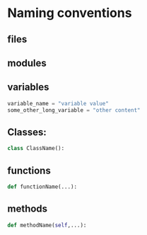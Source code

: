 # Naming conventions

## files

## modules

## variables

```python
variable_name = "variable value"
some_other_long_variable = "other content"
```

## Classes: 

```python
class ClassName():
```

## functions

```python
def functionName(...):
```

## methods

```python
def methodName(self,...):
```
